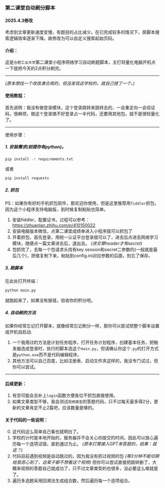 ### 第二课堂自动刷分脚本
####  2025.4.3修改
考虑到文章更新速度变慢，有题目的占比减少。在已完成较多的情况下，原脚本搜索逻辑效率逐渐下降。故修改为可以自定义搜索起始页码。
#### 介绍：
这是`合肥工业大学`第二课堂小程序网络学习自动刷题脚本，主打轻量化电脑开机点一下就把今天的2点积分刷完。

---

*(原本想找一个改改凑合用的，但没发现这学校的，就自己搓了一个。)*
#### 使用教程：

首先说明：我没有做登录模块，这个登录跳转来跳转去的，一会重定向一会验证码，很麻烦，做这个登录搞不好登录占一半代码，还要用其他包，就不是很轻量化了。

---
使用步骤：
##### 1. 安装需求(前提你有python)。
```bash
pip install -r requirements.txt
```
或者
```bash
pip install requests
```
##### 2. 抓包
PS：如果你有好的手机抓包软件，那欢迎你使用，但是这里推荐用`fiddler`抓包，因为这个小程序支持电脑版，到时候复制粘贴也简单。
1. 安装fiddler，配置证书，过程可以参考：
https://zhuanlan.zhihu.com/p/410150022
2. 安装电脑版本微信，点第二课堂成绩单进入小程序就可以抓包了
3. 开着抓包，首先登录，用统一认证平台登录就可以了，进去后点进去网络学习模块，随便点一篇文章进去后，退出去。 *(进文章header才有secret)* 
4. 包抓完了，去每一个包请求头找有key session和secret二参数的(一般就是最后几个)，把值复制下来，粘贴到config.ini对应参数的后面，别忘了保存。
##### 3. 跑脚本
在此处打开终端：
```bash
python main.py
```
就跑起来了，如果没有报错，验收你的积分吧。
##### 4. 自动刷的方法
如果你经常忘记打开脚本，就像经常忘记刷分一样，那你可以尝试把整个脚本设置成开机自启动.
1. 一个我用过的方法是计划任务程序，打开任务计划程序，创建基本任务，把触发器选成登录时，执行的脚本选这个`main.py`，但请确认你这个`.py`的打开方式是`python.exe`而不是代码编辑程序。
2. 其他方法可以自己百度，比如注册表、启动文件夹这样的，我没专门试过，但你可以尝试。

---
#### 后续更新：
1. 有空可能会去补上`login`函数方便各位不抓包直接使用。
2. 如果文章类型不够，我会测试`视频类型`的答题代码，只不过每天最多得2分，更新的文章肯定不止2篇吧，应该数量是够的。
#### 关于代码的一些说明：
0. 这代码这么简单自己看也就明白了。
1. 学校的计时是本地开始的，服务器并不会关心你提交的时间，因此可以放心遍历每一个选项试错，直到通过为止。
*(原本打算接入GPT来答题的，结果：就这？)*
2. 代码目前遇到视频是自动跳过的，因为我没有抓过视频的包 
*(等3分钟不能切屏给我恶心到了，这辈子都不想看这个视频)*
但你可以尝试直接把跳转删了，大概率视频的答题自己就成功了，只不过文章类型的也很多，没必要这么做就是了。
3. 遍历多选题采用回溯法生成组合数，然后遍历每一个选项组合。
